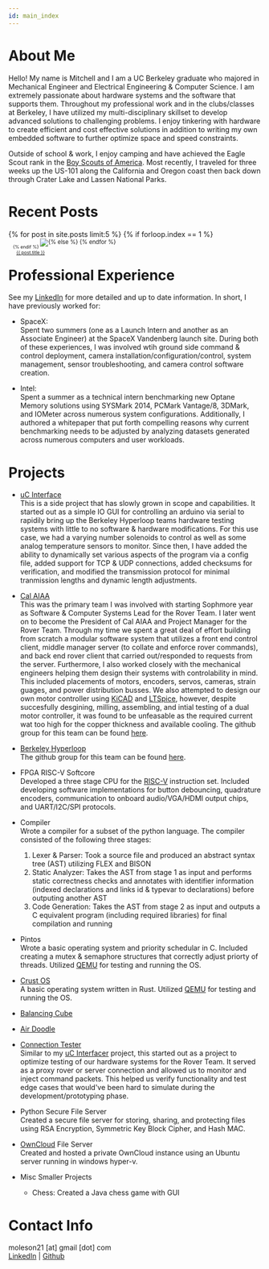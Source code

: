 ```yaml
---
id: main_index
---
```

# About Me
Hello! My name is Mitchell and I am a UC Berkeley graduate who majored in Mechanical Engineer and Electrical Engineering & Computer Science. I am extremely passionate about hardware systems and the software that supports them. Throughout my professional work and in the clubs/classes at Berkeley, I have utilized my multi-disciplinary skillset to develop advanced solutions to challenging problems. I enjoy tinkering with hardware to create efficient and cost effective solutions in addition to writing my own embedded software to further optimize space and speed constraints.

Outside of school & work, I enjoy camping and have achieved the Eagle Scout rank in the [Boy Scouts of America](https://www.scouting.org/). Most recently, I traveled for three weeks up the US-101 along the California and Oregon coast then back down through Crater Lake and Lassen National Parks.

# Recent Posts
<div style="width:100%; padding-bottom:1.0em;" markdown="1">
{% for post in site.posts limit:5 %}
{% if forloop.index == 1 %}
<div style="font-size:80%; text-align:center; float:left;" markdown="1">
{% else %}
<div style="font-size:80%; padding-left:1.0em;; text-align:center; float:left;" markdown="1">
{% endif %}
<a href="{{ post.url }}" markdown="1">
<img src="{{ post.main_image }}" width="width" height="height" style="padding-bottom:0.5em;" markdown="1"/>
<br />
{{ post.title }}
</a>
</div>
{% endfor %}
<br />
</div>
<br />
<br />

# Professional Experience
See my [LinkedIn](https://www.linkedin.com/in/mitchell-oleson-42381a101/) for more detailed and up to date information. In short, I have previously worked for:

- SpaceX: <br />
  Spent two summers (one as a Launch Intern and another as an Associate Engineer) at the SpaceX Vandenberg launch site. During both of these experiences, I was involved wtih ground side command & control deployment, camera installation/configuration/control, system management, sensor troubleshooting, and camera control software creation.

- Intel: <br />
  Spent a summer as a technical intern benchmarking new Optane Memory solutions using SYSMark 2014, PCMark Vantage/8, 3DMark, and IOMeter across numerous system configurations. Additionally, I authored a whitepaper that put forth compelling reasons why current benchmarking needs to be adjusted by analyzing datasets generated across numerous computers and user workloads.


# Projects

- [uC Interface](https://moleson21.github.io/uc-interface) <br />
  This is a side project that has slowly grown in scope and capabilities. It started out as a simple IO GUI for controlling an arduino via serial to rapidily bring up the Berkeley Hyperloop teams hardware testing systems with little to no software & hardware modifications. For this use case, we had a varying number solenoids to control as well as some analog temperature sensors to monitor. Since then, I have added the ability to dynamically set various aspects of the program via a config file, added support for TCP & UDP connections, added checksums for verification, and modified the transmission protocol for minimal tranmission lengths and dynamic length adjustments.

- [Cal AIAA](https://aiaa.berkeley.edu/) <br />
  This was the primary team I was involved with starting Sophmore year as Software & Computer Systems Lead for the Rover Team. I later went on to become the President of Cal AIAA and Project Manager for the Rover Team. Through my time we spent a great deal of effort building from scratch a modular software system that utilizes a front end control client, middle manager server (to collate and enforce rover commands), and back end rover client that carried out/responded to requests from the server. Furthermore, I also worked closely with the mechanical engineers helping them design their systems with controlability in mind. This included placements of motors, encoders, servos, cameras, strain guages, and power distribution busses. We also attempted to design our own motor controller using [KiCAD](http://kicad-pcb.org/) and [LTSpice](https://www.analog.com/en/design-center/design-tools-and-calculators/ltspice-simulator.html), however, despite succesfully desgining, milling, assembling, and intial testing of a dual motor controller, it was found to be unfeasable as the required current wat too high for the copper thickness and available cooling. The github group for this team can be found [here](https://github.com/cal-roboops).

- [Berkeley Hyperloop](https://berkeleyhyperloop.com/) <br />
  The github group for this team can be found [here](https://github.com/Berkeley-Hyperloop).

- FPGA RISC-V Softcore <br />
  Developed a three stage CPU for the [RISC-V](https://riscv.org/) instruction set. Included developing software implementations for button debouncing, quadrature encoders, communication to onboard audio/VGA/HDMI output chips, and UART/I2C/SPI protocols.

- Compiler <br />
  Wrote a compiler for a subset of the python language. The compiler consisted of the following three stages:
  1. Lexer & Parser: Took a source file and produced an abstract syntax tree (AST) utilizing FLEX and BISON
  1. Static Analyzer: Takes the AST from stage 1 as input and performs static correctness checks and annotates with identifier information (indexed declarations and links id & typevar to declarations) before outputing another AST
  1. Code Generation: Takes the AST from stage 2 as input and outputs a C equivalent program (including required libraries) for final compilation and running

- Pintos <br />
  Wrote a basic operating system and priority schedular in C. Included creating a mutex & semaphore structures that correctly adjust priorty of threads. Utilized [QEMU](https://www.qemu.org/) for testing and running the OS.

- [Crust OS](https://github.com/moleson21/crust-os) <br />
  A basic operating system written in Rust. Utilized [QEMU](https://www.qemu.org/) for testing and running the OS.

- [Balancing Cube](https://github.com/moleson21/ME135_BalancingCube)

- [Air Doodle](https://github.com/williampsmith/air-doodle)

- [Connection Tester](https://github.com/moleson21/connection-tester) <br />
  Similar to my [uC Interfacer](https://moleson21.github.io/uC-Interface) project, this started out as a project to optimize testing of our hardware systems for the Rover Team. It served as a proxy rover or server connection and allowed us to monitor and inject command packets. This helped us verify functionality and test edge cases that would've been hard to simulate during the development/prototyping phase.

- Python Secure File Server <br />
  Created a secure file server for storing, sharing, and protecting files using RSA Encryption, Symmetric Key Block Cipher, and Hash MAC.

- [OwnCloud](https://owncloud.org/) File Server <br />
  Created and hosted a private OwnCloud instance using an Ubuntu server running in windows hyper-v.

- Misc Smaller Projects
  - Chess: Created a Java chess game with GUI


# Contact Info
moleson21 [at] gmail [dot] com <br />
[LinkedIn](https://www.linkedin.com/in/mitchell-oleson-42381a101/) | [Github](https://moleson21.github.com)

